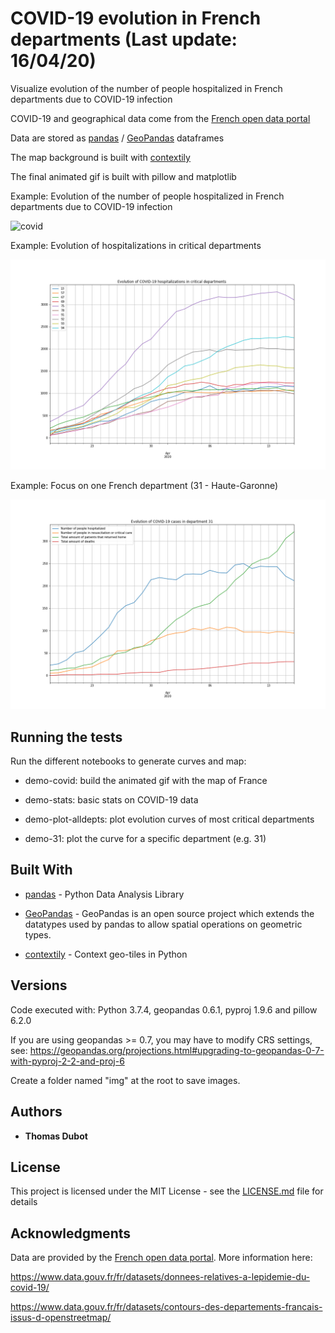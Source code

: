 # COVID-19 evolution in French departments (Last update: 16/04/20)

Visualize evolution of the number of people hospitalized in French departments due to COVID-19 infection

COVID-19 and geographical data come from the [French open data portal](https://www.data.gouv.fr/fr/)

Data are stored as [pandas](https://pandas.pydata.org/) / [GeoPandas](http://geopandas.org/) dataframes

The map background is built with [contextily](https://github.com/darribas/contextily)

The final animated gif is built with pillow and matplotlib




Example: Evolution of the number of people hospitalized in French departments due to COVID-19 infection

![covid](covid-20200416.gif)

Example: Evolution of hospitalizations in critical departments

![topdeps](top10-20200416.png)

Example: Focus on one French department (31 - Haute-Garonne)

![hg](31-20200416.png)




## Running the tests

Run the different notebooks to generate curves and map:

* demo-covid: build the animated gif with the map of France

* demo-stats: basic stats on COVID-19 data

* demo-plot-alldepts: plot evolution curves of most critical departments

* demo-31: plot the curve for a specific department (e.g. 31)



## Built With

* [pandas](https://pandas.pydata.org/) - Python Data Analysis Library

* [GeoPandas](http://geopandas.org/) - GeoPandas is an open source project which extends the datatypes used by pandas to allow spatial operations on geometric types. 

* [contextily](https://github.com/darribas/contextily) - Context geo-tiles in Python


## Versions

Code executed with: Python 3.7.4, geopandas 0.6.1, pyproj 1.9.6 and pillow 6.2.0

If you are using geopandas >= 0.7, you may have to modify CRS settings, see: https://geopandas.org/projections.html#upgrading-to-geopandas-0-7-with-pyproj-2-2-and-proj-6

Create a folder named "img" at the root to save images.


## Authors

* **Thomas Dubot** 

## License

This project is licensed under the MIT License - see the [LICENSE.md](LICENSE.md) file for details


## Acknowledgments

Data are provided by the [French open data portal](https://www.data.gouv.fr/fr/). More information here:

https://www.data.gouv.fr/fr/datasets/donnees-relatives-a-lepidemie-du-covid-19/

https://www.data.gouv.fr/fr/datasets/contours-des-departements-francais-issus-d-openstreetmap/